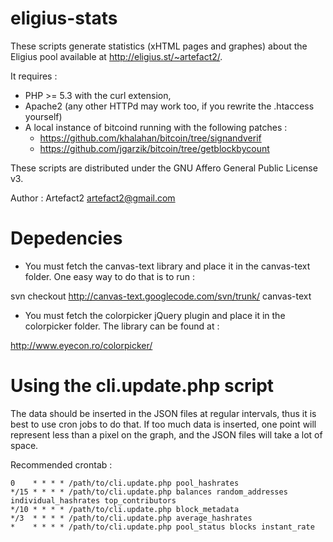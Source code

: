 eligius-stats
=============

These scripts generate statistics (xHTML pages and graphes) about the Eligius pool available at http://eligius.st/~artefact2/.

It requires :

* PHP >= 5.3 with the curl extension,
* Apache2 (any other HTTPd may work too, if you rewrite the .htaccess yourself)
* A local instance of bitcoind running with the following patches :
	* https://github.com/khalahan/bitcoin/tree/signandverif
	* https://github.com/jgarzik/bitcoin/tree/getblockbycount

These scripts are distributed under the GNU Affero General Public License v3.

Author : Artefact2 <artefact2@gmail.com>

Depedencies
===========

* You must fetch the canvas-text library and place it in the canvas-text folder. One easy way to do that is to run :

svn checkout http://canvas-text.googlecode.com/svn/trunk/ canvas-text

* You must fetch the colorpicker jQuery plugin and place it in the colorpicker folder. The library can be found at :

http://www.eyecon.ro/colorpicker/

Using the cli.update.php script
===============================

The data should be inserted in the JSON files at regular intervals, thus it is best to use cron jobs to do that. If
too much data is inserted, one point will represent less than a pixel on the graph, and the JSON files will take
a lot of space.

Recommended crontab :

	0    * * * * /path/to/cli.update.php pool_hashrates
	*/15 * * * * /path/to/cli.update.php balances random_addresses individual_hashrates top_contributors
	*/10 * * * * /path/to/cli.update.php block_metadata
	*/3  * * * * /path/to/cli.update.php average_hashrates
	*    * * * * /path/to/cli.update.php pool_status blocks instant_rate

